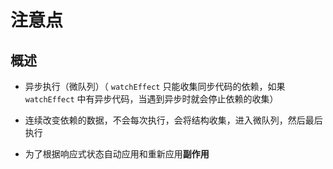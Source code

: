 # 注意点

## 概述

+ 异步执行（微队列）（ `watchEffect` 只能收集同步代码的依赖，如果 `watchEffect` 中有异步代码，当遇到异步时就会停止依赖的收集）

+ 连续改变依赖的数据，不会每次执行，会将结构收集，进入微队列，然后最后执行

+ 为了根据响应式状态自动应用和重新应用**副作用**
